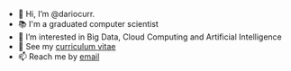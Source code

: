 - 👋 Hi, I’m @dariocurr.
- :books: I'm a graduated computer scientist
- 👀 I’m interested in Big Data, Cloud Computing and Artificial Intelligence
- :memo: See my [curriculum vitae](https://dariocurr.github.io/)
- 📫 Reach me by [email](mailto:dariocurr@gmail.com)

<!---
dariocurr/dariocurr is a ✨ special ✨ repository because its `README.md` (this file) appears on your GitHub profile.
You can click the Preview link to take a look at your changes.
--->
